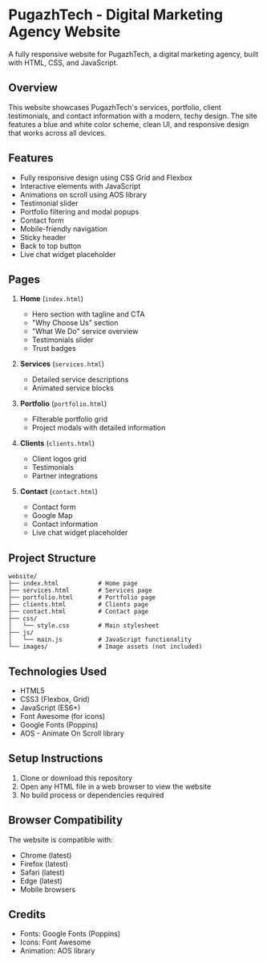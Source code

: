 # PugazhTech - Digital Marketing Agency Website

A fully responsive website for PugazhTech, a digital marketing agency, built with HTML, CSS, and JavaScript.

## Overview

This website showcases PugazhTech's services, portfolio, client testimonials, and contact information with a modern, techy design. The site features a blue and white color scheme, clean UI, and responsive design that works across all devices.

## Features

- Fully responsive design using CSS Grid and Flexbox
- Interactive elements with JavaScript
- Animations on scroll using AOS library
- Testimonial slider
- Portfolio filtering and modal popups
- Contact form
- Mobile-friendly navigation
- Sticky header
- Back to top button
- Live chat widget placeholder

## Pages

1. **Home** (`index.html`)
   - Hero section with tagline and CTA
   - "Why Choose Us" section
   - "What We Do" service overview
   - Testimonials slider
   - Trust badges

2. **Services** (`services.html`)
   - Detailed service descriptions
   - Animated service blocks

3. **Portfolio** (`portfolio.html`)
   - Filterable portfolio grid
   - Project modals with detailed information

4. **Clients** (`clients.html`)
   - Client logos grid
   - Testimonials
   - Partner integrations

5. **Contact** (`contact.html`)
   - Contact form
   - Google Map
   - Contact information
   - Live chat widget placeholder

## Project Structure

```
website/
├── index.html           # Home page
├── services.html        # Services page
├── portfolio.html       # Portfolio page
├── clients.html         # Clients page
├── contact.html         # Contact page
├── css/
│   └── style.css        # Main stylesheet
├── js/
│   └── main.js          # JavaScript functionality
└── images/              # Image assets (not included)
```

## Technologies Used

- HTML5
- CSS3 (Flexbox, Grid)
- JavaScript (ES6+)
- Font Awesome (for icons)
- Google Fonts (Poppins)
- AOS - Animate On Scroll library

## Setup Instructions

1. Clone or download this repository
2. Open any HTML file in a web browser to view the website
3. No build process or dependencies required

## Browser Compatibility

The website is compatible with:
- Chrome (latest)
- Firefox (latest)
- Safari (latest)
- Edge (latest)
- Mobile browsers

## Credits

- Fonts: Google Fonts (Poppins)
- Icons: Font Awesome
- Animation: AOS library